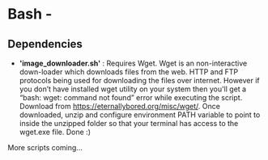 # Bash - 

## Dependencies

* **'image_downloader.sh'** : Requires Wget. Wget is an non-interactive down-loader which downloads files from the web. HTTP and FTP protocols being used for downloading the files over internet. However if you don’t have installed wget utility on your system then you'll get a “bash: wget: command not found” error while executing the script. Download from https://eternallybored.org/misc/wget/. Once downloaded, unzip and configure environment PATH variable to point to inside the unzipped folder so that your terminal has access to the wget.exe file. Done :)


More scripts coming...

